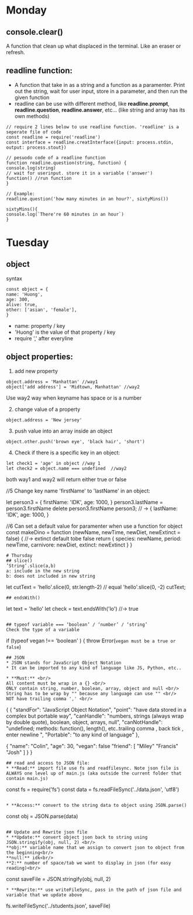 # Monday
## console.clear()
A function that clean up what displaced in the terminal. Like an eraser or refresh.

## readline function:
* A function that take in as a string and a function as a paramenter. Print out the string, wait for user input, store in a parameter, and then run the given function
* readline can be use with different method, like **readline.prompt**, **readline.question**, **readline.answer**, etc... (like string and array has its own methods)

~~~
// require 2 lines below to use readline function. 'readline' is a seperate file of code
const readline = require('readline')
const interface = readline.creatInterface({input: process.stdin, output: process.stout})

// pesuodo code of a readline function
function readline.question(string, function) {
console.log(string)
// wait for userinput. store it in a variable ('answer')
function() //run function
}

// Example:
readline.question('how many minutes in an hour?', sixtyMins())

sixtyMins(){
console.log(`There're 60 minutes in an hour`)
} 
~~~

# Tuesday
## object
syntax
~~~
const object = {
name: 'Huong',  
age: 300,
alive: true,
other: ['asian', 'female'],
}
~~~
* name: property / key <br/>
* 'Huong' is the value of that property / key<br/>
* require ',' after everyline <br/>

## object properties:

1. add new property
~~~
object.address = 'Manhattan' //way1
object['add address'] = 'Midtown, Manhattan' //way2
~~~ 
Use way2 way when keyname has space or is a number

2. change value of a property
~~~
object.address = 'New jersey'
~~~

3. push value into an array inside an object
~~~
object.other.push('brown eye', 'black hair', 'short')
~~~

4. Check if there is a specific key in an object:
~~~
let check1 = 'age' in object //way 1 
let check2 = object.name === undefined  //way2
~~~
both way1 and way2 will return either true or false

//5 Change key name 'firstName' to 'lastName' in an object:

let person3 = { firstName: 'IDK', age: 1000, }
person3.lastName = person3.firstName
delete person3.firstName
person3; // -> { lastName: 'IDK', age: 1000, } 

//6 Can set a default value for paramenter when use a function for object
const makeDino = function (newName, newTime, newDiet, newExtinct = false) { //-> extinct default tobe false
    return {
      species: newName,
      period: newTime,
      carnivore: newDiet,
      extinct: newExtinct
    }
}
~~~
# Thursday
## slice()
’String’.slice(a,b)
a: include in the new string
b: does not included in new string
~~~
let cutText = 'hello'.slice(0, str.length-2) // equal  'hello'.slice(0, -2)
cutText;
~~~
## endsWith()
~~~
let text = 'hello'
let check = text.endsWith('lo') //-> true
~~~

## typeof variable === ‘boolean’ / ‘number’ / ‘string’
Check the type of a variable
~~~
 if (typeof vegan !== 'boolean' )  {
   throw Error(`vegan must be a true or false`)
~~~
## JSON
* JSON stands for JavaScript Object Notation
* It can be imported to any kind of language like JS, Python, etc..

* **Must:** <br/>
All content must be wrap in a {} <br/>
ONLY contain string, number, boolean, array, object and null <br/>
String has to be wrap by "" because any language can use "" <br/>
NOT have trailing comma ',' <br/>

~~~

{
{
    "standFor": "JavaScript Object Notation",
    "point": "have data stored in a complex but portable way",
    "canHandle": "numbers, strings (always wrap by double quote), boolean, object, arrays, null",
    "canNotHandle": "undefined; methods: function(), length(), etc..trailing comma , back tick , enter newline ",
    "Portable": "to any kind of language"
},

{
    "name": "Colin",
    "age": 30,
    "vegan": false
    "friend": [
        "Miley"
        "Francis"
        "Josh"
    ]
}
}

~~~
## read and access to JSON file:
* **Read:** import file use fs and readfilesync. Note json file is ALWAYS one level up of main.js (aka outside the current folder that contain main.js)
~~~
const fs = require('fs')
const data = fs.readFileSync('../data.json', 'utf8')
~~~

* **Access:** convert to the string data to object using JSON.parse()
~~~
const obj = JSON.parse(data)
~~~

## Update and Rewrite json file
* **Update:** convert object json back to string using JSON.stringify(obj, null, 2) <br/>
**obj:** variable name that we assign to convert json to object from the beginning<br/>
**null:** idk<br/>
**2:** number of space/tab we want to display in json (for easy reading)<br/>
~~~
 const saveFile = JSON.stringify(obj, null, 2)
 ~~~
* **Rewrite:** use writeFileSync, pass in the path of json file and variable that we update above
~~~
 fs.writeFileSync('../students.json', saveFile)
~~~ 
